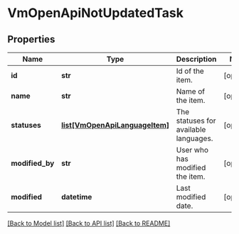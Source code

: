 # VmOpenApiNotUpdatedTask

## Properties
Name | Type | Description | Notes
------------ | ------------- | ------------- | -------------
**id** | **str** | Id of the item. | [optional] 
**name** | **str** | Name of the item. | [optional] 
**statuses** | [**list[VmOpenApiLanguageItem]**](VmOpenApiLanguageItem.md) | The statuses for available languages. | [optional] 
**modified_by** | **str** | User who has modified the item. | [optional] 
**modified** | **datetime** | Last modified date. | [optional] 

[[Back to Model list]](../README.md#documentation-for-models) [[Back to API list]](../README.md#documentation-for-api-endpoints) [[Back to README]](../README.md)


